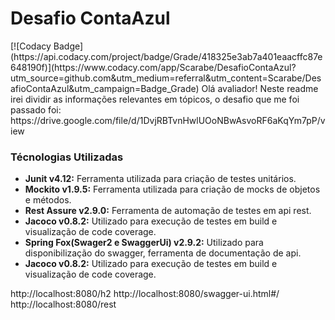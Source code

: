 <h1><b>Desafio ContaAzul</b></h1>[![Codacy Badge](https://api.codacy.com/project/badge/Grade/418325e3ab7a401eaacffc87e648190f)](https://www.codacy.com/app/Scarabe/DesafioContaAzul?utm_source=github.com&amp;utm_medium=referral&amp;utm_content=Scarabe/DesafioContaAzul&amp;utm_campaign=Badge_Grade)
Olá avaliador! Neste readme irei dividir as informações relevantes em tópicos, o desafio que me foi passado foi:
https://drive.google.com/file/d/1DvjRBTvnHwlUOoNBwAsvoRF6aKqYm7pP/view

<h3><b>Técnologias Utilizadas</b></h3>
<UL>
  <LI><b>Junit v4.12:</b> Ferramenta utilizada para criação de testes unitários.</LI>
  <LI><b>Mockito v1.9.5:</b> Ferramenta utilizada para criação de mocks de objetos e métodos.</LI>
  <LI><b>Rest Assure v2.9.0:</b> Ferramenta de automação de testes em api rest.</LI>
  <LI><b>Jacoco v0.8.2:</b> Utilizado para execução de testes em build e visualização de code coverage.</LI>
  <LI><b>Spring Fox(Swager2 e SwaggerUi) v2.9.2:</b> Utilizado para disponibilização do swagger, ferramenta de documentação de api.</LI>
  <LI><b>Jacoco v0.8.2:</b> Utilizado para execução de testes em build e visualização de code coverage.</LI>  
</UL>

http://localhost:8080/h2
http://localhost:8080/swagger-ui.html#/
http://localhost:8080/rest



